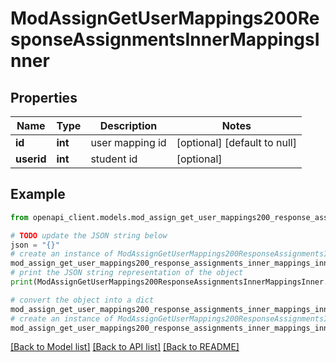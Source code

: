 # ModAssignGetUserMappings200ResponseAssignmentsInnerMappingsInner


## Properties

Name | Type | Description | Notes
------------ | ------------- | ------------- | -------------
**id** | **int** | user mapping id | [optional] [default to null]
**userid** | **int** | student id | [optional] 

## Example

```python
from openapi_client.models.mod_assign_get_user_mappings200_response_assignments_inner_mappings_inner import ModAssignGetUserMappings200ResponseAssignmentsInnerMappingsInner

# TODO update the JSON string below
json = "{}"
# create an instance of ModAssignGetUserMappings200ResponseAssignmentsInnerMappingsInner from a JSON string
mod_assign_get_user_mappings200_response_assignments_inner_mappings_inner_instance = ModAssignGetUserMappings200ResponseAssignmentsInnerMappingsInner.from_json(json)
# print the JSON string representation of the object
print(ModAssignGetUserMappings200ResponseAssignmentsInnerMappingsInner.to_json())

# convert the object into a dict
mod_assign_get_user_mappings200_response_assignments_inner_mappings_inner_dict = mod_assign_get_user_mappings200_response_assignments_inner_mappings_inner_instance.to_dict()
# create an instance of ModAssignGetUserMappings200ResponseAssignmentsInnerMappingsInner from a dict
mod_assign_get_user_mappings200_response_assignments_inner_mappings_inner_from_dict = ModAssignGetUserMappings200ResponseAssignmentsInnerMappingsInner.from_dict(mod_assign_get_user_mappings200_response_assignments_inner_mappings_inner_dict)
```
[[Back to Model list]](../README.md#documentation-for-models) [[Back to API list]](../README.md#documentation-for-api-endpoints) [[Back to README]](../README.md)


